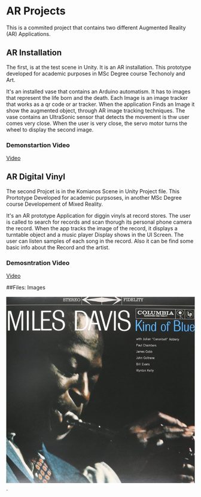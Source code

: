 # AR Projects 

This is a commited project that contains two different Augmented Reality (AR) Applications.

## AR Installation

The first, is at the test scene in Unity. It is an AR installation. This prototype developed 
for academic purposes in MSc Degree course Techonoly and Art.

It's an installed vase that contains an Arduino automatism. It has to images that represent the life born and the death.
Each Image is an image tracker that works as a qr code or ar tracker. When the application Finds an Image it show the augmented object,
through AR image tracking techniques.
The vase contains an UltraSonic sensor that detects the movement is thw user comes very close. When the user is very close, the servo motor 
turns the wheel to display the second image.

### Demonstartion Video
[Video](.)


## AR Digital Vinyl

The second Projcet is in the Komianos Scene in Unity Project file. This Prortotype Developed for academic purpsoses, 
in another MSc Degree course Developement of Mixed Reality.

It's an AR prototype Application for diggin vinyls at record stores. The user is called to search for records and scan thorugh
its personal phone camera the record. When the app tracks the image of the record, it displays a turntable object and a music player Display 
shows in the UI Screen. The user can listen samples of each song in the record. Also it can be find some basic info about the Record and the artist.

### Demosntration Video

[Video](https://vimeo.com/753901120.)


##Files: Images

![Vinyl One](/Assets/Images/ARObjectOne.jpg "Text to show on mouseover").

